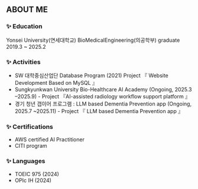 ## ABOUT ME


### ✨ Education
Yonsei University(연세대학교) BioMedicalEngineering(의공학부) graduate 2019.3 ~ 2025.2



### ✨ Activities
 - SW 대학중심산업단 Database Program (2021) Project 『 Website Development Based on MySQL 』 
 - Sungkyunkwan University Bio-Healthcare AI Academy (Ongoing, 2025.3 –2025.9) - Project 『AI-assisted radiology workflow support platform 』 
 - 경기 청년 갭이어 프로그램 : LLM based Dementia Prevention app (Ongoing, 2025.7 ~2025.11) - Project 『 LLM based Dementia Prevention app 』

  
### ✨ Certifications
- AWS certified AI Practitioner
- CITI program 



### ✨ Languages
- TOEIC 975 (2024)
- OPIc IH (2024)
